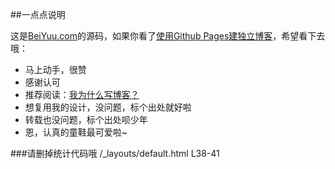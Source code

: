 ##一点点说明

这是[BeiYuu.com](http://beiyuu.com)的源码，如果你看了[使用Github Pages建独立博客](http://beiyuu.com/github-pages/)，希望看下去哦：

* 马上动手，很赞
* 感谢认可
* 推荐阅读：[我为什么写博客？](http://beiyuu.com/why-blog/)
* 想复用我的设计，没问题，标个出处就好啦
* 转载也没问题，标个出处呗少年
* 恩，认真的童鞋最可爱啦~

###请删掉统计代码哦 /_layouts/default.html L38-41

